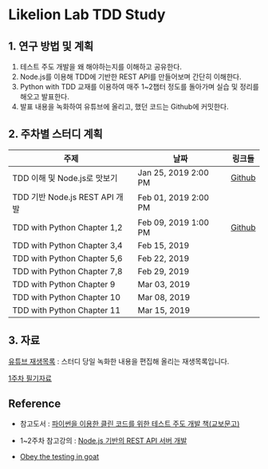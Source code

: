 # Likelion Lab TDD Study


## 1. 연구 방법 및 계획

1. 테스트 주도 개발을 왜 해야하는지를 이해하고 공유한다.
2. Node.js를 이용해 TDD에 기반한 REST API를 만들어보며 간단히 이해한다.
3. Python with TDD 교재를 이용하여 매주 1~2챕터 정도를 돌아가며 실습 및 정리를 해오고 발표한다.
4. 발표 내용을 녹화하여 유튜브에 올리고, 했던 코드는 Github에 커밋한다.


## 2. 주차별 스터디 계획

| ﻿주제                         | 날짜                 | 링크들 |
|--------------------------------|----------------------|--------|
| TDD 이해 및 Node.js로 맛보기   | Jan 25, 2019 2:00 PM |    [Github](https://github.com/likelionlabtdd/tdd_with_nodejs)    |
| TDD 기반 Node.js REST API 개발 | Feb 01, 2019 2:00 PM |        |
| TDD with Python Chapter 1,2    | Feb 09, 2019 1:00 PM |    [Github](https://github.com/likelionlabtdd/tdd_with_django)    |
| TDD with Python Chapter 3,4    | Feb 15, 2019         |        |
| TDD with Python Chapter 5,6    | Feb 22, 2019         |        |
| TDD with Python Chapter 7,8    | Feb 29, 2019         |        |
| TDD with Python Chapter 9      | Mar 03, 2019         |        |
| TDD with Python Chapter 10     | Mar 08, 2019         |        |
| TDD with Python Chapter 11     | Mar 15, 2019         |        |


## 3. 자료
[유튜브 재생목록](https://www.youtube.com/playlist?list=PLBlLtvR3PRpq0h6w1EqQuJsXjqgcknkaU) : 스터디 당일 녹화한 내용을 편집해 올리는 재생목록입니다.

[1주차 필기자료](https://drive.google.com/file/d/1B11y5YTWrPR8RpA8VQ26kfcJ3QQLygV2/view?usp=sharing)


## Reference
- 참고도서 : [파이썬을 이용한 클린 코드를 위한 테스트 주도 개발 책(교보문고)](http://www.kyobobook.co.kr/product/detailViewKor.laf?ejkGb=KOR&mallGb=KOR&barcode=9788994774916)

- 1~2주차 참고강의 : [Node.js 기반의 REST API 서버 개발](https://tacademy.skplanet.com/live/player/onlineLectureDetail.action?seq=134#sec3)

- [Obey the testing in goat](https://www.obeythetestinggoat.com/)